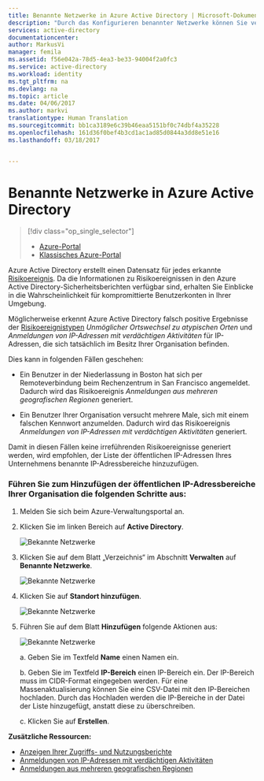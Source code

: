 ```yaml
---
title: Benannte Netzwerke in Azure Active Directory | Microsoft-Dokumentation
description: "Durch das Konfigurieren benannter Netzwerke können Sie vermeiden, dass IP-Adressen Ihrer Organisation falsch positive Ergebnisse für die Risikoereignisse „Anmeldungen aus mehreren geografischen Regionen“ und „Anmeldungen von IP-Adressen mit verdächtigen Aktivitäten“ erzeugen."
services: active-directory
documentationcenter: 
author: MarkusVi
manager: femila
ms.assetid: f56e042a-78d5-4ea3-be33-94004f2a0fc3
ms.service: active-directory
ms.workload: identity
ms.tgt_pltfrm: na
ms.devlang: na
ms.topic: article
ms.date: 04/06/2017
ms.author: markvi
translationtype: Human Translation
ms.sourcegitcommit: bb1ca3189e6c39b46eaa5151bf0c74dbf4a35228
ms.openlocfilehash: 161d36f0bef4b3cd1ac1ad85d0844a3dd8e51e16
ms.lasthandoff: 03/18/2017


---
```

# <a name="named-networks-in-azure-active-directory"></a>Benannte Netzwerke in Azure Active Directory

> [!div class="op_single_selector"]
> * [Azure-Portal](active-directory-known-networks-azure-portal.md)
> * [Klassisches Azure-Portal](active-directory-known-networks.md)
>
>


Azure Active Directory erstellt einen Datensatz für jedes erkannte [Risikoereignis](active-directory-identity-protection-risk-events.md). Da die Informationen zu Risikoereignissen in den Azure Active Directory-Sicherheitsberichten verfügbar sind, erhalten Sie Einblicke in die Wahrscheinlichkeit für kompromittierte Benutzerkonten in Ihrer Umgebung.   

Möglicherweise erkennt Azure Active Directory falsch positive Ergebnisse der [Risikoereignistypen](active-directory-reporting-risk-events.md#risk-event-types) *Unmöglicher Ortswechsel zu atypischen Orten* und *Anmeldungen von IP-Adressen mit verdächtigen Aktivitäten* für IP-Adressen, die sich tatsächlich im Besitz Ihrer Organisation befinden. 

Dies kann in folgenden Fällen geschehen:

- Ein Benutzer in der Niederlassung in Boston hat sich per Remoteverbindung beim Rechenzentrum in San Francisco angemeldet. Dadurch wird das Risikoereignis *Anmeldungen aus mehreren geografischen Regionen* generiert.

- Ein Benutzer Ihrer Organisation versucht mehrere Male, sich mit einem falschen Kennwort anzumelden. Dadurch wird das Risikoereignis *Anmeldungen von IP-Adressen mit verdächtigen Aktivitäten* generiert.

Damit in diesen Fällen keine irreführenden Risikoereignisse generiert werden, wird empfohlen, der Liste der öffentlichen IP-Adressen Ihres Unternehmens benannte IP-Adressbereiche hinzuzufügen.    

### <a name="to-add-your-organizations-public-ip-address-ranges-perform-the-following-steps"></a>Führen Sie zum Hinzufügen der öffentlichen IP-Adressbereiche Ihrer Organisation die folgenden Schritte aus:

1. Melden Sie sich beim Azure-Verwaltungsportal an.

2. Klicken Sie im linken Bereich auf **Active Directory**.

    ![Bekannte Netzwerke](./media/active-directory-known-networks-azure-portal/01.png)

3. Klicken Sie auf dem Blatt „Verzeichnis“ im Abschnitt **Verwalten** auf **Benannte Netzwerke**.

    ![Bekannte Netzwerke](./media/active-directory-known-networks-azure-portal/02.png)


4. Klicken Sie auf **Standort hinzufügen**.

    ![Bekannte Netzwerke](./media/active-directory-known-networks-azure-portal/03.png)

5. Führen Sie auf dem Blatt **Hinzufügen** folgende Aktionen aus:

    ![Bekannte Netzwerke](./media/active-directory-known-networks-azure-portal/04.png)

    a. Geben Sie im Textfeld **Name** einen Namen ein.

    b. Geben Sie im Textfeld **IP-Bereich** einen IP-Bereich ein. Der IP-Bereich muss im CIDR-Format eingegeben werden. Für eine Massenaktualisierung können Sie eine CSV-Datei mit den IP-Bereichen hochladen. Durch das Hochladen werden die IP-Bereiche in der Datei der Liste hinzugefügt, anstatt diese zu überschreiben.

    c. Klicken Sie auf **Erstellen**.


**Zusätzliche Ressourcen:**

* [Anzeigen Ihrer Zugriffs- und Nutzungsberichte](active-directory-view-access-usage-reports.md)
* [Anmeldungen von IP-Adressen mit verdächtigen Aktivitäten](active-directory-reporting-sign-ins-from-ip-addresses-with-suspicious-activity.md)
* [Anmeldungen aus mehreren geografischen Regionen](active-directory-reporting-sign-ins-from-multiple-geographies.md)

